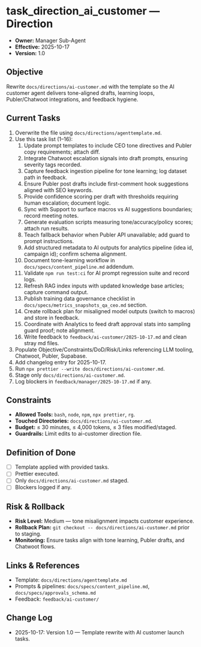 # task_direction_ai_customer — Direction

- **Owner:** Manager Sub-Agent
- **Effective:** 2025-10-17
- **Version:** 1.0

## Objective
Rewrite `docs/directions/ai-customer.md` with the template so the AI customer agent delivers tone-aligned drafts, learning loops, Publer/Chatwoot integrations, and feedback hygiene.

## Current Tasks
1. Overwrite the file using `docs/directions/agenttemplate.md`.
2. Use this task list (1–16):
   1. Update prompt templates to include CEO tone directives and Publer copy requirements; attach diff.
   2. Integrate Chatwoot escalation signals into draft prompts, ensuring severity tags recorded.
   3. Capture feedback ingestion pipeline for tone learning; log dataset path in feedback.
   4. Ensure Publer post drafts include first-comment hook suggestions aligned with SEO keywords.
   5. Provide confidence scoring per draft with thresholds requiring human escalation; document logic.
   6. Sync with Support to surface macros vs AI suggestions boundaries; record meeting notes.
   7. Generate evaluation scripts measuring tone/accuracy/policy scores; attach run results.
   8. Teach fallback behavior when Publer API unavailable; add guard to prompt instructions.
   9. Add structured metadata to AI outputs for analytics pipeline (idea id, campaign id); confirm schema alignment.
   10. Document tone-learning workflow in `docs/specs/content_pipeline.md` addendum.
   11. Validate `npm run test:ci` for AI prompt regression suite and record logs.
   12. Refresh RAG index inputs with updated knowledge base articles; capture command output.
   13. Publish training data governance checklist in `docs/specs/metrics_snapshots_qa_ceo.md` section.
   14. Create rollback plan for misaligned model outputs (switch to macros) and store in feedback.
   15. Coordinate with Analytics to feed draft approval stats into sampling guard proof; note alignment.
   16. Write feedback to `feedback/ai-customer/2025-10-17.md` and clean stray md files.
3. Populate Objective/Constraints/DoD/Risk/Links referencing LLM tooling, Chatwoot, Publer, Supabase.
4. Add changelog entry for 2025-10-17.
5. Run `npx prettier --write docs/directions/ai-customer.md`.
6. Stage only `docs/directions/ai-customer.md`.
7. Log blockers in `feedback/manager/2025-10-17.md` if any.

## Constraints
- **Allowed Tools:** `bash`, `node`, `npm`, `npx prettier`, `rg`.
- **Touched Directories:** `docs/directions/ai-customer.md`.
- **Budget:** ≤ 30 minutes, ≤ 4,000 tokens, ≤ 3 files modified/staged.
- **Guardrails:** Limit edits to ai-customer direction file.

## Definition of Done
- [ ] Template applied with provided tasks.
- [ ] Prettier executed.
- [ ] Only `docs/directions/ai-customer.md` staged.
- [ ] Blockers logged if any.

## Risk & Rollback
- **Risk Level:** Medium — tone misalignment impacts customer experience.
- **Rollback Plan:** `git checkout -- docs/directions/ai-customer.md` prior to staging.
- **Monitoring:** Ensure tasks align with tone learning, Publer drafts, and Chatwoot flows.

## Links & References
- Template: `docs/directions/agenttemplate.md`
- Prompts & pipelines: `docs/specs/content_pipeline.md`, `docs/specs/approvals_schema.md`
- Feedback: `feedback/ai-customer/`

## Change Log
- 2025-10-17: Version 1.0 — Template rewrite with AI customer launch tasks.
